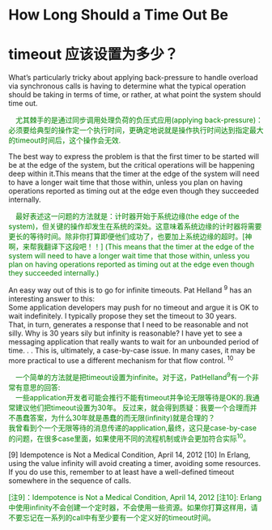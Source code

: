 # How Long Should a Time Out Be
# timeout 应该设置为多少？
What’s particularly tricky about applying back-pressure to handle overload via synchronous calls is having to determine what the typical operation should be taking in terms of time, or rather, at what point the system should time out.
<p></p> <font color="green">

&emsp;尤其棘手的是通过同步调用处理负荷的负压式应用(applying back-pressure)：必须要给典型的操作定一个执行时间，更确定地说就是操作执行时间达到指定最大的timeout时间后，这个操作会无效.
</font> <p></p>

The best way to express the problem is that the first timer to be started will be at the edge of the system, but the critical operations will be happening deep within it.This means that the timer at the edge of the system will need to have a longer wait time that those within, unless you plan on having operations reported as timing out at the edge even though they succeeded internally.
<p></p> <font color="green">
&emsp;最好表述这一问题的方法就是：计时器开始于系统边缘(the edge of the system)，但关键的操作却发生在系统的深处。这意味着系统边缘的计时器将需要更长的等待时间。除非你打算即便他们成功了，也要加上系统边缘的超时。[神啊，来帮我翻译下这段吧！！]
(This means that the timer at the edge of the system will need to have a longer wait time that those within, unless you plan on having operations reported as timing out at the edge even though they succeeded internally.)
</font> <p></p>

An easy way out of this is to go for infinite timeouts. Pat Helland <sup>9</sup> has an interesting answer to this:<br>
Some application developers may push for no timeout and argue it is OK to wait indefinitely. I typically propose they set the timeout to 30 years.<br>
 That, in turn, generates a response that I need to be reasonable and not silly. Why is 30 years sily but infinity is reasonable? I have yet to see a messaging application
that really wants to wait for an unbounded period of time. . .
This is, ultimately, a case-by-case issue. In many cases, it may be more practical to use a different mechanism for that flow control. <sup>10</sup>
<p></p> <font color="green">
&emsp;一个简单的方法就是把timeout设置为infinite。对于这，PatHelland<sup>9</sup>有一个非常有意思的回答:<br>
&emsp;一些application开发者可能会推行不能有timeout并争论无限等待是OK的.我通常建议他们把timeout设置为30年。
反过来，就会得到质疑：我要一个合理而并不愚蠢答案，为什么30年就是愚蠢的而无限(infinity)就是合理的？<br>
我曾看到个一个无限等待的消息传递的application,最终，这只是case-by-case的问题，在很多case里面，如果使用不同的流程机制或许会更加符合实际<sup>10</sup>。
</font> <p></p>

[9] Idempotence is Not a Medical Condition, April 14, 2012
[10] In Erlang, using the value infinity will avoid creating a timer, avoiding some resources. If you do
use this, remember to at least have a well-defined timeout somewhere in the sequence of calls.
<p></p> <font color="green">

[注9]：Idempotence is Not a Medical Condition, April 14, 2012
[注10]: Erlang中使用infinity不会创建一个定时器，不会使用一些资源。如果你打算这样用，请不要忘记在一系列的call中有至少要有一个定义好的timeout时间。
</font> <p></p>
